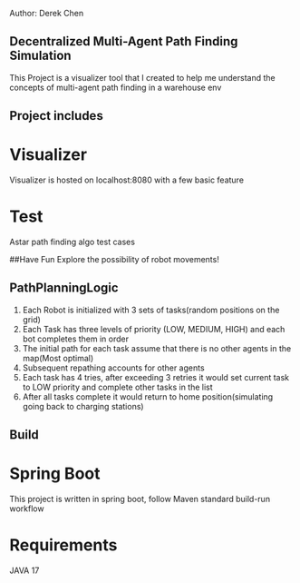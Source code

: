 Author: Derek Chen
## Decentralized Multi-Agent Path Finding Simulation
This Project is a visualizer tool that I created to help me understand the concepts of multi-agent path finding in a warehouse env

## Project includes
# Visualizer
Visualizer is hosted on localhost:8080 with a few basic feature
# Test
Astar path finding algo test cases


##Have Fun 
Explore the possibility of robot movements! 



## PathPlanningLogic

1. Each Robot is initialized with 3 sets of tasks(random positions on the grid)
2. Each Task has three levels of priority (LOW, MEDIUM, HIGH) and each bot completes them in order
3. The initial path for each task assume that there is no other agents in the map(Most optimal)
4. Subsequent repathing accounts for other agents
5. Each task has 4 tries, after exceeding 3 retries it would set current task to LOW priority and complete other tasks in the list
6. After all tasks complete it would return to home position(simulating going back to charging stations)



## Build
# Spring Boot
This project is written in spring boot, follow Maven standard build-run workflow

# Requirements
JAVA 17
